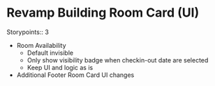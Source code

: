 # Revamp Building Room Card (UI)

Storypoints:: 3

- Room Availability
	- Default invisible
	- Only show visibility badge when checkin-out date are selected
	- Keep UI and logic as is
- Additional Footer Room Card UI changes